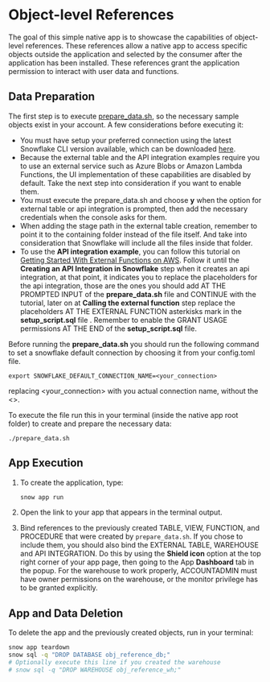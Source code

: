 # Object-level References

The goal of this simple native app is to showcase the capabilities of object-level references. These references allow a native app to access specific objects outside the application and selected by the consumer after the application has been installed. These references grant the application permission to interact with user data and functions.

## Data Preparation

The first step is to execute [prepare_data.sh](./prepare_data.sh), so the necessary sample objects exist in your account. A few considerations before executing it:
- You must have setup your preferred connection using the latest Snowflake CLI version available, which can be downloaded [here](https://docs.snowflake.com/en/developer-guide/snowflake-cli-v2/installation/installation).
- Because the external table and the API integration examples require you to use an external service such as Azure Blobs or Amazon Lambda Functions, the UI implementation of these capabilities are disabled by default. Take the next step into consideration if you want to enable them.
- You must execute the prepare_data.sh and choose **y** when the option for external table or api integration is prompted, then add the necessary credentials when the console asks for them.
- When adding the stage path in the external table creation, remember to point it to the containing folder instead of the file itself. And take into consideration that Snowflake will include all the files inside that folder.
- To use the **API integration example**, you can follow this tutorial on [Getting Started With External Functions on AWS](https://quickstarts.snowflake.com/guide/getting_started_external_functions_aws/index.html?index=..%2F..index#0). Follow it until the **Creating an API Integration in Snowflake** step when it creates an api integration, at that point, it indicates you to replace the placeholders for the api integration, those are the ones you should add AT THE PROMPTED INPUT of the **prepare_data.sh** file and CONTINUE with the tutorial, later on at **Calling the external function** step replace the placeholders AT THE EXTERNAL FUNCTION asterkisks mark in the **setup_script.sql** file . Remember to enable the GRANT USAGE permissions AT THE END of the **setup_script.sql** file.

Before running the **prepare_data.sh** you should run the following command to set a snowflake default connection by choosing it from your config.toml file.

   `
   export SNOWFLAKE_DEFAULT_CONNECTION_NAME=<your_connection>
   `

replacing <your_connection> with you actual connection name, without the <>.

To execute the file run this in your terminal (inside the native app root folder) to create and prepare the necessary data:

   `
   ./prepare_data.sh
   `


## App Execution

1. To create the application, type:
    ```sh
    snow app run
    ```
2. Open the link to your app that appears in the terminal output.

3. Bind references to the previously created TABLE, VIEW, FUNCTION, and PROCEDURE that were created by `prepare_data.sh`. If you chose to include them, you should also bind the EXTERNAL TABLE, WAREHOUSE and API INTEGRATION. Do this by using the **Shield icon** option at the top right corner of your app page, then going to the App **Dashboard** tab in the popup. For the warehouse to work properly, ACCOUNTADMIN must have owner permissions on the warehouse, or the monitor privilege has to be granted explicitly.


## App and Data Deletion
 To delete the app and the previously created objects, run in your terminal:

   ```sh
   snow app teardown
   snow sql -q "DROP DATABASE obj_reference_db;"
   # Optionally execute this line if you created the warehouse
   # snow sql -q "DROP WAREHOUSE obj_reference_wh;"
   ```